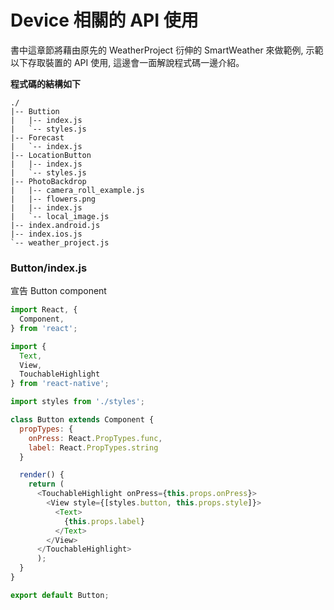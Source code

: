 # Device 相關的 API 使用
書中這章節將藉由原先的 WeatherProject 衍伸的 SmartWeather 來做範例, 示範以下存取裝置的 API 使用, 這邊會一面解說程式碼一邊介紹。

**程式碼的結構如下**
```
./
|-- Buttion
|   |-- index.js
|   `-- styles.js
|-- Forecast
|   `-- index.js
|-- LocationButton
|   |-- index.js
|   `-- styles.js
|-- PhotoBackdrop
|   |-- camera_roll_example.js
|   |-- flowers.png
|   |-- index.js
|   `-- local_image.js
|-- index.android.js
|-- index.ios.js
`-- weather_project.js
```

### Button/index.js
宣告 Button component
```javascript
import React, {
  Component,
} from 'react';

import {
  Text,
  View,
  TouchableHighlight
} from 'react-native';

import styles from './styles';

class Button extends Component {
  propTypes: {
    onPress: React.PropTypes.func,
    label: React.PropTypes.string
  }

  render() {
    return (
      <TouchableHighlight onPress={this.props.onPress}>
        <View style={[styles.button, this.props.style]}>
          <Text>
            {this.props.label}
          </Text>
        </View>
      </TouchableHighlight>
      );
  }
}

export default Button;
```